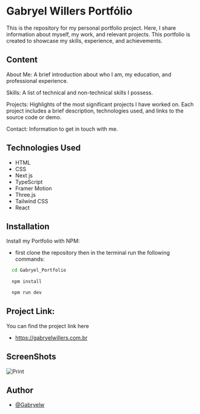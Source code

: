 
# Gabryel Willers Portfólio 

This is the repository for my personal portfolio project. Here, I share information about myself, my work, and relevant projects. This portfolio is created to showcase my skills, experience, and achievements.





## Content

About Me: A brief introduction about who I am, my education, and professional experience.

Skills: A list of technical and non-technical skills I possess.

Projects: Highlights of the most significant projects I have worked on. Each project 
includes a brief description, technologies used, and links to the source code or demo.

Contact: Information to get in touch with me.
## Technologies Used

- HTML
- CSS
- Next js
- TypeScript
- Framer Motion
- Three.js
- Tailwind CSS
- React
## Installation

Install my Portfolio with NPM:

- first clone the repository then in the terminal run the following commands:

```bash
  cd Gabryel_Portfolio
  
  npm install

  npm run dev
```
    
## Project Link:

You can find the project link here

- https://gabryelwillers.com.br

## ScreenShots

![Print](https://github.com/Gabryel-w/Gabryel_Portfolio/assets/73681582/bc3de6bb-77ad-4eb2-9439-c57ab9baf48d)

## Author

- [@Gabryelw](https://github.com/Gabryel-w)

